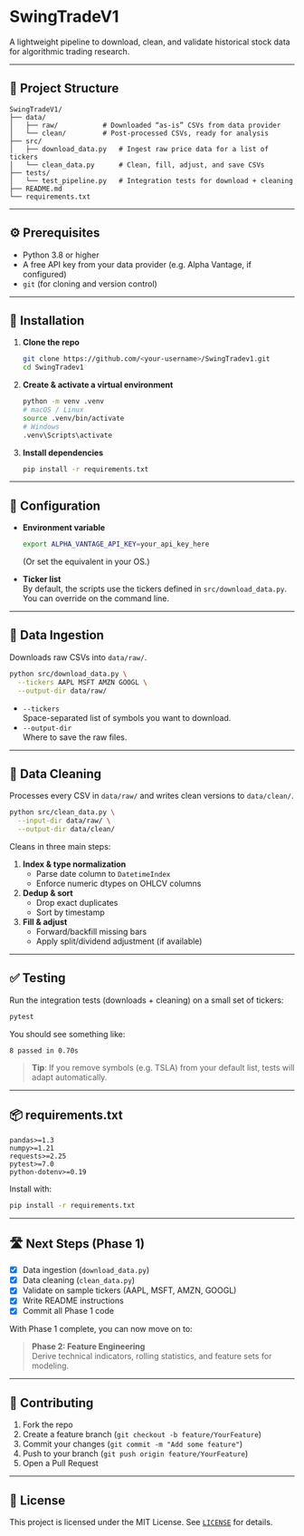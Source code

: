 # SwingTradeV1

A lightweight pipeline to download, clean, and validate historical stock data for algorithmic trading research.

---

## 📁 Project Structure

```
SwingTradeV1/
├── data/
│   ├── raw/           # Downloaded “as-is” CSVs from data provider
│   └── clean/         # Post-processed CSVs, ready for analysis
├── src/
│   ├── download_data.py   # Ingest raw price data for a list of tickers
│   └── clean_data.py      # Clean, fill, adjust, and save CSVs
├── tests/
│   └── test_pipeline.py   # Integration tests for download + cleaning
├── README.md
└── requirements.txt
```

---

## ⚙️ Prerequisites

- Python 3.8 or higher  
- A free API key from your data provider (e.g. Alpha Vantage, if configured)  
- `git` (for cloning and version control)

---

## 🚀 Installation

1. **Clone the repo**  
   ```bash
   git clone https://github.com/<your-username>/SwingTradev1.git
   cd SwingTradev1
   ```

2. **Create & activate a virtual environment**  
   ```bash
   python -m venv .venv
   # macOS / Linux
   source .venv/bin/activate
   # Windows
   .venv\Scripts\activate
   ```

3. **Install dependencies**  
   ```bash
   pip install -r requirements.txt
   ```

---

## 🔧 Configuration

- **Environment variable**  
  ```bash
  export ALPHA_VANTAGE_API_KEY=your_api_key_here
  ```
  (Or set the equivalent in your OS.)

- **Ticker list**  
  By default, the scripts use the tickers defined in `src/download_data.py`. You can override on the command line.

---

## 💾 Data Ingestion

Downloads raw CSVs into `data/raw/`.

```bash
python src/download_data.py \
  --tickers AAPL MSFT AMZN GOOGL \
  --output-dir data/raw/
```

- `--tickers`  
  Space-separated list of symbols you want to download.  
- `--output-dir`  
  Where to save the raw files.

---

## 🧹 Data Cleaning

Processes every CSV in `data/raw/` and writes clean versions to `data/clean/`.

```bash
python src/clean_data.py \
  --input-dir data/raw/ \
  --output-dir data/clean/
```

Cleans in three main steps:

1. **Index & type normalization**  
   - Parse date column to `DatetimeIndex`  
   - Enforce numeric dtypes on OHLCV columns  
2. **Dedup & sort**  
   - Drop exact duplicates  
   - Sort by timestamp  
3. **Fill & adjust**  
   - Forward/backfill missing bars  
   - Apply split/dividend adjustment (if available)  

---

## ✅ Testing

Run the integration tests (downloads + cleaning) on a small set of tickers:

```bash
pytest
```

You should see something like:

```
8 passed in 0.70s
```

> **Tip**: If you remove symbols (e.g. TSLA) from your default list, tests will adapt automatically.

---

## 📦 requirements.txt

```text
pandas>=1.3
numpy>=1.21
requests>=2.25
pytest>=7.0
python-dotenv>=0.19
```

Install with:

```bash
pip install -r requirements.txt
```

---

## 🛣️ Next Steps (Phase 1)

- [x] Data ingestion (`download_data.py`)
- [x] Data cleaning (`clean_data.py`)
- [x] Validate on sample tickers (AAPL, MSFT, AMZN, GOOGL)
- [x] Write README instructions
- [x] Commit all Phase 1 code

With Phase 1 complete, you can now move on to:

> **Phase 2: Feature Engineering**  
> Derive technical indicators, rolling statistics, and feature sets for modeling.

---

## 🤝 Contributing

1. Fork the repo  
2. Create a feature branch (`git checkout -b feature/YourFeature`)  
3. Commit your changes (`git commit -m "Add some feature"`)  
4. Push to your branch (`git push origin feature/YourFeature`)  
5. Open a Pull Request

---

## 📄 License

This project is licensed under the MIT License. See [`LICENSE`](LICENSE) for details.
